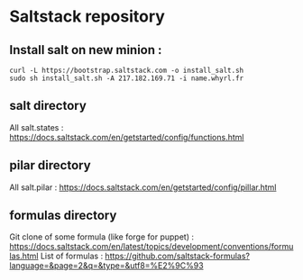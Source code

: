 # Saltstack repository

## Install salt on new minion :

	curl -L https://bootstrap.saltstack.com -o install_salt.sh
	sudo sh install_salt.sh -A 217.182.169.71 -i name.whyrl.fr

## salt directory

All salt.states : https://docs.saltstack.com/en/getstarted/config/functions.html

## pilar directory

All salt.pilar : https://docs.saltstack.com/en/getstarted/config/pillar.html

## formulas directory

Git clone of some formula (like forge for puppet) : https://docs.saltstack.com/en/latest/topics/development/conventions/formulas.html
List of formulas : https://github.com/saltstack-formulas?language=&page=2&q=&type=&utf8=%E2%9C%93
